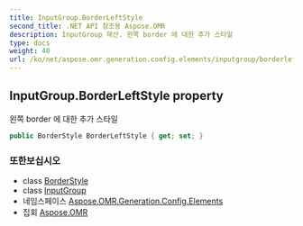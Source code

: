 ```yaml
---
title: InputGroup.BorderLeftStyle
second_title: .NET API 참조용 Aspose.OMR
description: InputGroup 재산. 왼쪽 border 에 대한 추가 스타일
type: docs
weight: 40
url: /ko/net/aspose.omr.generation.config.elements/inputgroup/borderleftstyle/
---
```

## InputGroup.BorderLeftStyle property

왼쪽 border 에 대한 추가 스타일

```csharp
public BorderStyle BorderLeftStyle { get; set; }
```

### 또한보십시오

* class [BorderStyle](../../../aspose.omr.generation.config/borderstyle/)
* class [InputGroup](../)
* 네임스페이스 [Aspose.OMR.Generation.Config.Elements](../../inputgroup/)
* 집회 [Aspose.OMR](../../../)


